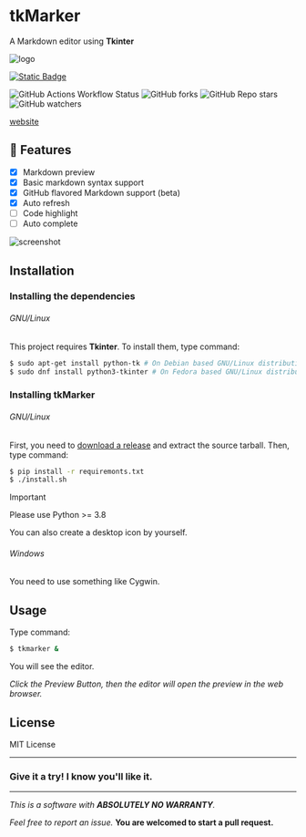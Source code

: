 # tkMarker

A Markdown editor using **Tkinter**

![logo](https://gordonzhang.pythonanywhere.com/static/tkMarker.png)


[![Static Badge](https://img.shields.io/badge/Download%20-%20tkMarker?style=for-the-badge&logo=github&labelColor=black&color=blue&link=https%3A%2F%2Fgithub.com%2FGordonZhang2024%2FtkMarker%2Freleases)](https://github.com/GordonZhang2024/tkMarker/releases)

![GitHub Actions Workflow Status](https://img.shields.io/github/actions/workflow/status/GordonZhang2024/tkMarker/python-app.yml)
![GitHub forks](https://img.shields.io/github/forks/GordonZhang2024/tkMarker)
![GitHub Repo stars](https://img.shields.io/github/stars/GordonZhang2024/tkMarker)
![GitHub watchers](https://img.shields.io/github/watchers/GordonZhang2024/tkMarker)

[website](https://gordonzhang.pythonanywhere.com/projects/tkMarker/)

## 🚀 Features
- [x] Markdown preview
- [x] Basic markdown syntax support
- [x] GitHub flavored Markdown support (beta)
- [x] Auto refresh
- [ ] Code highlight
- [ ] Auto complete

 ![screenshot](https://github.com/GordonZhang2024/tkMarker/assets/159539185/0b343372-8f77-446c-a11c-4b3ced5d31ed)


## Installation
### Installing the dependencies
###### GNU/Linux
This project requires **Tkinter**.
To install them, type command:
```bash
$ sudo apt-get install python-tk # On Debian based GNU/Linux distributions
$ sudo dnf install python3-tkinter # On Fedora based GNU/Linux distributions
```
### Installing tkMarker
###### GNU/Linux
First, you need to [download a release](https://github.com/GordonZhang2024/tkMarker/releases) and extract the source tarball.
Then, type command:
```bash
$ pip install -r requiremonts.txt
$ ./install.sh
```
> [!IMPORTANT]
> Please use Python >= 3.8

You can also create a desktop icon by yourself.
###### Windows
You need to use something like Cygwin.

## Usage
Type command:
```bash
$ tkmarker &
```
You will see the editor.

*Click the <keyboard>Preview</keyboard> Button, then the editor will open the preview in the web browser.*

## License
MIT License

---

### Give it a try! I know you'll like it.

---
*This is a software with **ABSOLUTELY NO WARRANTY**.*

*Feel free to report an issue.*
**You are welcomed to start a pull request.**
